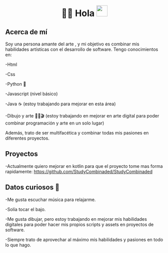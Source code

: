 # 

<h1 align="center">🍥🍙 Hola <img src="https://media.giphy.com/media/hvRJCLFzcasrR4ia7z/giphy.gif" width="35px" height="35px">
</h1>

## Acerca de mí

Soy una persona amante del arte , y mi objetivo es combinar mis habilidades artísticas con el desarrollo de software. Tengo conocimientos en:

-Html

-Css

-Python 🐍

-Javascript (nivel básico)

-Java ☕ (estoy trabajando para mejorar en esta área)

-Dibujo y arte 📝📸🎬 (estoy trabajando en mejorar en arte digital para poder combinar programación y arte en un solo lugar)

Además, trato de ser multifacética y combinar todas mis pasiones en diferentes proyectos.

## Proyectos

-Actualmente quiero mejorar en kotlin para que el proyecto tome mas forma rapidamente: https://github.com/StudyCombinaded/StudyCombinaded


## Datos curiosos 🌟

-Me gusta escuchar música para relajarme.

-Solía tocar el bajo.

-Me gusta dibujar, pero estoy trabajando en mejorar mis habilidades digitales para poder hacer mis propios scripts y assets en proyectos de software.

-Siempre trato de aprovechar al máximo mis habilidades y pasiones en todo lo que hago.

